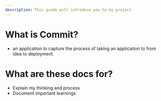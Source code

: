```yaml
---
description: This guide will introduce you to my project.
---
```


# What is Commit?

- an application to capture the process of taking an application to from idea to deployment.

# What are these docs for?

- Explain my thinking and process
- Document important learnings








